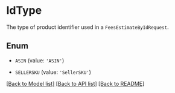 # IdType

The type of product identifier used in a `FeesEstimateByIdRequest`.

## Enum

* `ASIN` (value: `'ASIN'`)

* `SELLERSKU` (value: `'SellerSKU'`)

[[Back to Model list]](../README.md#documentation-for-models) [[Back to API list]](../README.md#documentation-for-api-endpoints) [[Back to README]](../README.md)


